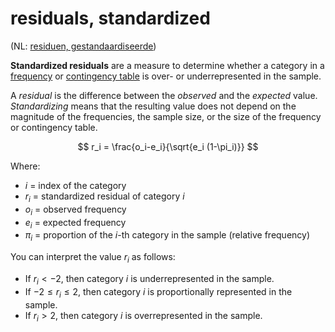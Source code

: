# residuals, standardized

(NL: [residuen, gestandaardiseerde](../nl/residuen-gestandaardiseerde.md))

**Standardized residuals** are a measure to determine whether a category in a [frequency](frequency.md) or [contingency table](contingency-table.md) is over- or underrepresented in the sample.

A *residual* is the difference between the *observed* and the *expected* value. *Standardizing* means that the resulting value does not depend on the magnitude of the frequencies, the sample size, or the size of the frequency or contingency table.

$$ r_i = \frac{o_i-e_i}{\sqrt{e_i (1-\pi_i)}} $$

Where:

- $i$ = index of the category
- $r_i$ = standardized residual of category $i$
- $o_i$ = observed frequency
- $e_i$ = expected frequency
- $\pi_i$ = proportion of the $i$-th category in the sample (relative frequency)

You can interpret the value $r_i$ as follows:

- If $r_i < -2$, then category $i$ is underrepresented in the sample.
- If $-2 \leq r_i \leq 2$, then category $i$ is proportionally represented in the sample.
- If $r_i > 2$, then category $i$ is overrepresented in the sample.
